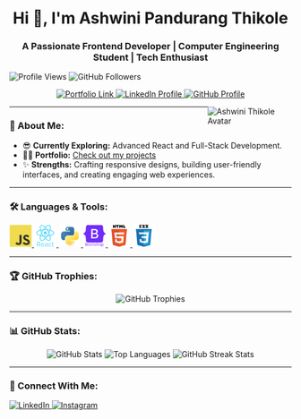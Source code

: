 <h1 align="center">Hi 👋, I'm Ashwini Pandurang Thikole</h1>
<h3 align="center">A Passionate Frontend Developer | Computer Engineering Student | Tech Enthusiast</h3>

<p align="left"> 
  <img src="https://komarev.com/ghpvc/?username=ashu-2004&label=Profile%20Views&color=blueviolet&style=plastic" alt="Profile Views" />
  <img src="https://img.shields.io/github/followers/ashu-2004?label=Followers&style=plastic" alt="GitHub Followers" />
</p>

<p align="center">
  <a href="https://portfolio-alpha-one-22.vercel.app/" target="_blank">
    <img src="https://img.shields.io/badge/-Portfolio-121212?style=for-the-badge&logo=vercel&logoColor=white" alt="Portfolio Link">
  </a>
  <a href="https://linkedin.com/in/ashwini-thikole" target="_blank">
    <img src="https://img.shields.io/badge/-LinkedIn-0077B5?style=for-the-badge&logo=linkedin&logoColor=white" alt="LinkedIn Profile">
  </a>
  <a href="https://github.com/ashu-2004" target="_blank">
    <img src="https://img.shields.io/badge/-GitHub-121011?style=for-the-badge&logo=github&logoColor=white" alt="GitHub Profile">
  </a>
</p>

<img align="right" width="150" src="https://img.freepik.com/free-vector/cute-girl-hacker-operating-laptop-cartoon-vector-icon-illustration-people-technology-isolated-flat_138676-9487.jpg" alt="Ashwini Thikole Avatar">

---

### 🚀 About Me:
- 😎 **Currently Exploring:** Advanced React and Full-Stack Development.  
- 👨‍💻 **Portfolio:** [Check out my projects](https://portfolio-alpha-one-22.vercel.app/)  
- ✨ **Strengths:** Crafting responsive designs, building user-friendly interfaces, and creating engaging web experiences.  

---

### 🛠️ Languages & Tools:
<p align="left">
  <a href="https://developer.mozilla.org/en-US/docs/Web/JavaScript" target="_blank">
    <img src="https://raw.githubusercontent.com/devicons/devicon/master/icons/javascript/javascript-original.svg" alt="JavaScript" width="40" height="40" />
  </a>
  <a href="https://reactjs.org/" target="_blank">
    <img src="https://raw.githubusercontent.com/devicons/devicon/master/icons/react/react-original-wordmark.svg" alt="React" width="40" height="40" />
  </a>
  <a href="https://www.python.org" target="_blank">
    <img src="https://raw.githubusercontent.com/devicons/devicon/master/icons/python/python-original.svg" alt="Python" width="40" height="40" />
  </a>
  <a href="https://getbootstrap.com" target="_blank">
    <img src="https://raw.githubusercontent.com/devicons/devicon/master/icons/bootstrap/bootstrap-plain-wordmark.svg" alt="Bootstrap" width="40" height="40" />
  </a>
  <a href="https://www.w3.org/html/" target="_blank">
    <img src="https://raw.githubusercontent.com/devicons/devicon/master/icons/html5/html5-original-wordmark.svg" alt="HTML5" width="40" height="40" />
  </a>
  <a href="https://www.w3schools.com/css/" target="_blank">
    <img src="https://raw.githubusercontent.com/devicons/devicon/master/icons/css3/css3-original-wordmark.svg" alt="CSS3" width="40" height="40" />
  </a>
</p>

---

### 🏆 GitHub Trophies:
<p align="center">
  <img src="https://github-profile-trophy.vercel.app/?username=ashu-2004&theme=radical&no-frame=true&margin-w=15&margin-h=15" alt="GitHub Trophies" />
</p>

---

### 📊 GitHub Stats:
<div align="center">
  <img src="https://github-readme-stats.vercel.app/api?username=ashu-2004&show_icons=true&theme=radical&count_private=true" alt="GitHub Stats" />
  <img src="https://github-readme-stats.vercel.app/api/top-langs/?username=ashu-2004&theme=radical&layout=compact" alt="Top Languages" />
  <img src="https://github-readme-streak-stats.herokuapp.com/?user=ashu-2004&theme=radical" alt="GitHub Streak Stats" />
</div>

---

### 🤝 Connect With Me:
<p>
  <a href="https://linkedin.com/in/ashwini-thikole" target="_blank">
    <img src="https://raw.githubusercontent.com/rahuldkjain/github-profile-readme-generator/master/src/images/icons/Social/linked-in-alt.svg" alt="LinkedIn" height="30" width="40" />
  </a>
  <a href="https://instagram.com/__ashu_2004__" target="_blank">
    <img src="https://raw.githubusercontent.com/rahuldkjain/github-profile-readme-generator/master/src/images/icons/Social/instagram.svg" alt="Instagram" height="30" width="40" />
  </a>
</p>
